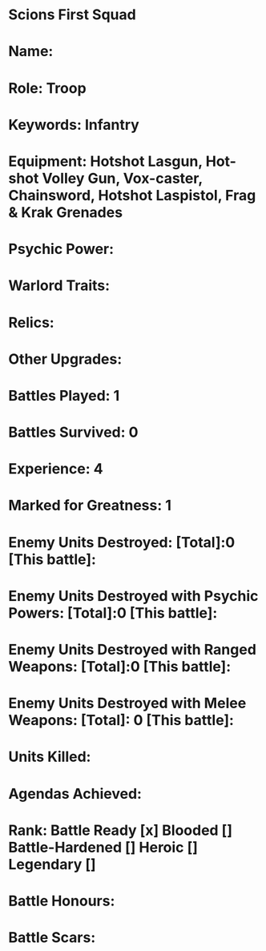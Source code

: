 # Scions First Squad

# Name: 
# Role: Troop
# Keywords: Infantry
# Equipment: Hotshot Lasgun, Hot-shot Volley Gun, Vox-caster, Chainsword, Hotshot Laspistol, Frag & Krak Grenades
# Psychic Power:
# Warlord Traits:
# Relics:
# Other Upgrades:

# Battles Played: 1
# Battles Survived: 0
# Experience: 4
# Marked for Greatness: 1
# Enemy Units Destroyed: [Total]:0  [This battle]:
# Enemy Units Destroyed with Psychic Powers: [Total]:0  [This battle]:
# Enemy Units Destroyed with Ranged Weapons: [Total]:0  [This battle]:
# Enemy Units Destroyed with Melee Weapons: [Total]: 0 [This battle]:
# Units Killed: 
# Agendas Achieved:

# Rank: Battle Ready [x] Blooded [] Battle-Hardened [] Heroic [] Legendary []

# Battle Honours: 
# Battle Scars: